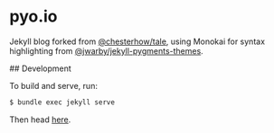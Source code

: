 # pyo.io

Jekyll blog forked from [@chesterhow/tale](https://github.com/chesterhow/tale), using Monokai for syntax highlighting from [@jwarby/jekyll-pygments-themes](https://github.com/jwarby/jekyll-pygments-themes).

## Development

To build and serve, run:

```bash
$ bundle exec jekyll serve
```

Then head [here](http://127.0.0.1:4000/).

